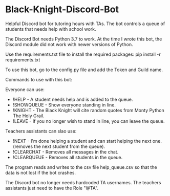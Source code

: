 # Black-Knight-Discord-Bot
Helpful Discord bot for tutoring hours with TAs.
The bot controls a queue of students that needs help with school work.

The Discord Bot needs Python 3.7 to work. At the time I wrote this bot, the Discord module did not work with newer versions of Python.

Use the requirements.txt file to install the required packages:
pip install -r requirements.txt

To use this bot, go to the config.py file and add the Token and Guild name.

Commands to use with this bot:

Everyone can use:
* !HELP    -    A student needs help and is added to the queue.
* !SHOWQUEUE    -    Show everyone standing in line.
* !KNIGHT    -     The Black Knight will cite random quotes from Monty Python The Holy Grail.
* !LEAVE    -    If you no longer wish to stand in line, you can leave the queue.

 Teachers assistants can slao use:
 * !NEXT    -    I'm done helping a student and can start helping the next one. (removes the next student from the queue).
 * !CLEARCHAT    -    Removes all messages in the chat.
 * !CLEARQUEUE    -    Removes all students in the queue.

The program reads and writes to the csv file help_queue.csv so that the data is not lost if the bot crashes.

The Discord bot no longer needs hardcoded TA usernames. The teachers assistants just need to have the Role "@TA".

